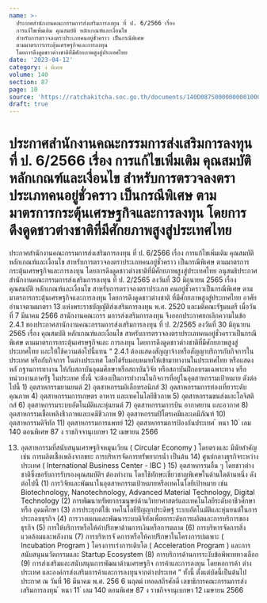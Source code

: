 ```yaml
---
name: >-
  ประกาศสำนักงานคณะกรรมการส่งเสริมการลงทุน ที่ ป. 6/2566 เรื่อง
  การแก้ไขเพิ่มเติม คุณสมบัติ หลักเกณฑ์และเงื่อนไข
  สำหรับการตรวจลงตราประเภทคนอยู่ชั่วคราว เป็นกรณีพิเศษ
  ตามมาตรการกระตุ้นเศรษฐกิจและการลงทุน
  โดยการดึงดูดชาวต่างชาติที่มีศักยภาพสูงสู่ประเทศไทย
date: '2023-04-12'
category: ง พิเศษ
volume: 140
section: 87
page: 10
source: 'https://ratchakitcha.soc.go.th/documents/140D087S0000000001000.pdf'
draft: true
---
```


# ประกาศสำนักงานคณะกรรมการส่งเสริมการลงทุน ที่ ป. 6/2566 เรื่อง การแก้ไขเพิ่มเติม คุณสมบัติ หลักเกณฑ์และเงื่อนไข สำหรับการตรวจลงตราประเภทคนอยู่ชั่วคราว เป็นกรณีพิเศษ ตามมาตรการกระตุ้นเศรษฐกิจและการลงทุน โดยการดึงดูดชาวต่างชาติที่มีศักยภาพสูงสู่ประเทศไทย

ประกาศสำนักงานคณะกรรมการส่งเสริมการลงทุน ที่ ป. 6/2566 เรื่อง การแก้ไขเพิ่มเติม คุณสมบัติ หลักเกณฑ์และเงื่อนไข สาหรับการตรวจลงตราประเภทคนอยู่ชั่วคราว เป็นกรณีพิเศษ ตามมาตรการกระตุ้นเศรษฐกิจและการลงทุน โดยการดึงดูดชาวต่างชาติที่มีศักยภาพสูงสู่ประเทศไทย อนุสนธิประกาศสำนักงานคณะกรรมการส่งเสริมการลงทุน ที่ ป. 2/2565 ลงวันที่ 30 มิถุนายน 2565 เรื่อง คุณสมบัติ หลักเกณฑ์และเงื่อนไข สาหรับการตรวจลงตราประเภท คนอยู่ชั่วคราวเป็นกรณีพิเศษ ตามมาตรการกระตุ้นเศรษฐกิจและการลงทุน โดยการดึงดูดชาวต่างชาติ ที่มีศักยภาพสูงสู่ประเทศไทย อาศัยอำนาจตามมาตรา 13 แห่งพระราชบัญญัติส่งเสริมการลงทุน พ.ศ. 2520 และมติคณะรัฐมนตรี เมื่อวันที่ 7 มีนาคม 2566 สานักงานคณะกรร มการส่งเสริมการลงทุน จึงออกประกาศยกเลิกความในข้อ 2.4.1 ของประกาศสานักงานคณะกรรมการส่งเสริมการลงทุน ที่ ป. 2/2565 ลงวันที่ 30 มิถุนายน 2565 เรื่อง คุณสมบัติ หลักเกณฑ์และเงื่อนไข สาหรับการตรวจลงตราประเภทคนอยู่ชั่วคราวเป็นกรณีพิเศษ ตามมาตรการกระตุ้นเศรษฐกิจและ การลงทุน โดยการดึงดูดชาวต่างชาติที่มีศักยภาพสูงสู่ประเทศไทย และให้ใช้ความต่อไปนี้แทน “ 2.4.1 ต้องแสดงสัญญาจ้างหรือสัญญาบริการกับกิจการในประเทศ หรือกับกิจการ ในต่างประเทศ โดยได้รับมอบหมายให้เข้ามาทางานในประเทศไทย หรือแสดงหลั กฐานการทางาน ให้กับสถาบันอุดมศึกษาหรือสถาบันวิจัย หรือสถาบันฝึกอบรมเฉพาะทาง หรือหน่วยงานภาครัฐ ในประเทศ ทั้งนี้ จะต้องเป็นการทำงานในกิจการที่อยู่ในอุตสาหกรรมเป้าหมาย ดังต่อไปนี้ 1) อุตสาหกรรมยานยนต์ 2) อุตสาหกรรมอิเล็กทรอนิกส์ 3) อุตสาหกรรมการท่องเที่ยวระดับคุณภาพ 4) อุตสาหกรรมการเกษตร อาหาร และเทคโนโลยีชีวภาพ 5) อุตสาหกรรมขนส่งและโลจิสติกส์ 6) อุตสาหกรรมระบบอัตโนมัติและหุ่นยนต์ 7) อุตสาหกรรมการบิน อากาศยาน และอวกาศ 8) อุตสาหกรรมเชื้อเพลิงชีวภาพและเคมีชีวภาพ 9) อุตสาหกรรมปิโตรเคมีและเคมีภัณฑ์ 10) อุตสาหกรรมดิจิทัล 11) อุตสาหกรรมการแพทย์ 12) อุตสาหกรรมการป้องกันประเทศ ้ หนา 10 ่ เลม 140 ตอนพิเศษ 87 ง ราชกิจจานุเบกษา 12 เมษายน 2566

13) อุตสาหกรรมที่สนับสนุนเศรษฐกิจหมุนเวียน ( Circular Economy ) โดยตรงและ มีนัยสำคัญ เช่น การผลิตเชื้อเพลิงจากขยะ การบริหารจัดการทรัพยากรน้ำ เป็นต้น 14) ศูนย์กลางธุรกิจระหว่างประเทศ ( International Business Center - IBC ) 15) อุตสาหกรรมอื่น ๆ โดยชาวต่างชาติซึ่งขอรับการรับรองคุณสมบัติฯ ต้องทำงาน โดยใช้ทักษะเชี่ยวชาญพิเศษในด้านใดด้านหนึ่ง ดังต่อไปนี้ (1) การวิจัยและพัฒนาในอุตสาหกรรมเป้าหมายหรือเทคโนโลยีเป้าหมาย เช่น Biotechnology, Nanotechnology, Advanced Material Technology, Digital Technology (2) การพัฒนาทรัพยากรมนุษย์ด้านวิทยาศาสตร์และเทคโนโลยีระดับอาชีวศึกษาหรือ อุดมศึกษา (3) การประยุกต์ใช้เ ทคโนโลยีปัญญาประดิษฐ์ ระบบอัตโนมัติและหุ่นยนต์ในการ ประกอบธุรกิจ (4) การวางแผนและพัฒนาระบบดิจิทัลเพื่อยกระดับการผลิตและการบริการของธุรกิจ (5) การให้บริการหรือให้คำปรึกษาด้านการเงินหรือการตลาด (6) การบริหารจัดการสิ่งแวดล้อมและพลังงาน (7) การบริหารจั ดการหรือให้คาปรึกษาในโครงการบ่มเพาะ ( Incubation Program ) โครงการเร่งการเติบโต ( Acceleration Program ) และการสนับสนุนนวัตกรรมและ Startup Ecosystem (8) การบริการด้านการระงับข้อพิพาททางเลือก (9) การส่งเสริมและสนับสนุนการพัฒนาด้านเศรษฐกิจ การค้าและการลงทุน โดยหอการค้า ต่างประเทศ และองค์กรส่งเสริมการค้าและการลงทุนจากต่างประเทศ ” ทั้งนี้ ตั้งแต่บัดนี้เป็นต้นไป ประกาศ ณ วันที่ 16 มีนาคม พ.ศ. 256 6 นฤตม์ เทอดสถีรศักดิ์ เลขาธิการคณะกรรมการส่งเสริมการลงทุน ้ หนา 11 ่ เลม 140 ตอนพิเศษ 87 ง ราชกิจจานุเบกษา 12 เมษายน 2566
